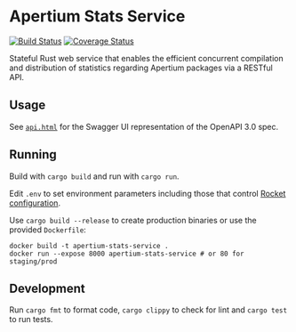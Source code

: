 Apertium Stats Service
======================

[![Build Status](https://travis-ci.org/apertium/apertium-stats-service.png?branch=master)](https://travis-ci.org/apertium/apertium-stats-service)
[![Coverage Status](https://coveralls.io/repos/github/apertium/apertium-stats-service/badge.svg?branch=master)](https://coveralls.io/github/apertium/apertium-stats-service?branch=master)

Stateful Rust web service that enables the efficient concurrent compilation
and distribution of statistics regarding Apertium packages via a RESTful API.

Usage
-----

See [`api.html`][1] for the Swagger UI representation of the OpenAPI 3.0 spec.

Running
-------

Build with `cargo build` and run with `cargo run`.

Edit `.env` to set environment parameters including those that control
[Rocket configuration][2].

Use `cargo build --release` to create production binaries or use the
provided `Dockerfile`:

    docker build -t apertium-stats-service .
    docker run --expose 8000 apertium-stats-service # or 80 for staging/prod

Development
-----------

Run `cargo fmt` to format code, `cargo clippy` to check for lint and
`cargo test` to run tests.

[1]: https://apertium.github.io/apertium-stats-service/
[2]: https://rocket.rs/guide/configuration
